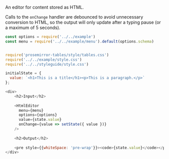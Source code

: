 An editor for content stored as HTML.

Calls to the `onChange` handler are debounced to avoid unnecessary conversion to HTML, so the output will only update after a typing pause (or a maximum of 5 seconds).

```js
const options = require('../../example')
const menu = require('../../example/menu').default(options.schema)


require('prosemirror-tables/style/tables.css')
require('../../example/style.css')
require('../../styleguide/style.css')

initialState = {
  value: `<h1>This is a title</h1><p>This is a paragraph.</p>`
};

<div>
    <h2>Input</h2>
    
    <HtmlEditor 
      menu={menu}
      options={options}
      value={state.value} 
      onChange={value => setState({ value })}
    />
    
    <h2>Output</h2>
    
    <pre style={{whiteSpace: 'pre-wrap'}}><code>{state.value}</code></pre>
</div>
```
